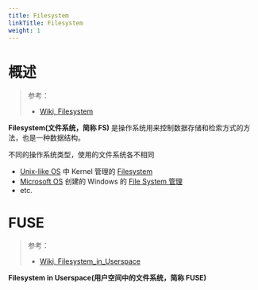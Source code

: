 ```yaml
---
title: Filesystem
linkTitle: Filesystem
weight: 1
---
```


# 概述

> 参考：
>
> - [Wiki, Filesystem](https://en.wikipedia.org/wiki/File_system)

**Filesystem(文件系统，简称 FS)** 是操作系统用来控制数据存储和检索方式的方法，也是一种数据结构。

不同的操作系统类型，使用的文件系统各不相同

- [Unix-like OS](/docs/1.操作系统/Operating%20system/Unix-like%20OS/Unix-like%20OS.md) 中 Kernel 管理的 [Filesystem](/docs/1.操作系统/Kernel/Filesystem/Filesystem.md)
- [Microsoft OS](/docs/1.操作系统/Operating%20system/Microsoft%20OS/Microsoft%20OS.md) 创建的 Windows 的 [File System 管理](/docs/1.操作系统/Windows%20管理/File%20System%20管理/File%20System%20管理.md)
- etc.

# FUSE

> 参考：
>
> - [Wiki, Filesystem_in_Userspace](https://en.wikipedia.org/wiki/Filesystem_in_Userspace)

**Filesystem in Userspace(用户空间中的文件系统，简称 FUSE)**
